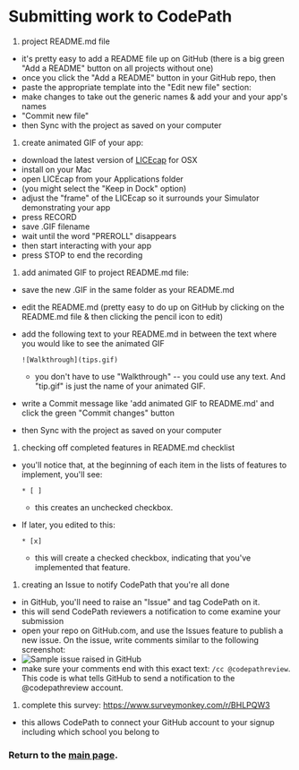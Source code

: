 # Submitting work to CodePath
1. project README.md file
  - it's pretty easy to add a README file up on GitHub (there is a big green "Add a README" button on all projects without one)
  - once you click the "Add a README" button in your GitHub repo, then
  - paste the appropriate template into the "Edit new file" section:  
  - make changes to take out the generic  names & add your and your app's names
  - "Commit new file"
  - then Sync with the project as saved on your computer

1. create animated GIF of your app:
  - download the latest version of [LICEcap](http://www.cockos.com/licecap/) for OSX
  - install on your Mac
  - open LICEcap from your Applications folder 
  - (you might select the "Keep in Dock" option)
  - adjust the "frame" of the LICEcap so it surrounds your Simulator demonstrating your app
  - press RECORD
  - save .GIF filename
  - wait until the word "PREROLL" disappears
  - then start interacting with your app
  - press STOP to end the recording

1. add animated GIF to project README.md file:
  - save the new .GIF in the same folder as your README.md
  - edit the README.md (pretty easy to do up on GitHub by clicking on the README.md file & then clicking the pencil icon to edit)
  - add the following text to your README.md in between the text where you would like to see the animated GIF

    ``![Walkthrough](tips.gif)``

    - you don't have to use "Walkthrough" -- you could use any text.  And "tip.gif" is just the name of your animated GIF.
  - write a Commit message like 'add animated GIF to README.md' and click the green "Commit changes" button
  - then Sync with the project as saved on your computer

1. checking off completed features in README.md checklist
  - you'll notice that, at the beginning of each item in the lists of features to implement, you'll see:

    `` * [ ] ``

    - this creates an unchecked checkbox.  
  - If later, you edited to this:

    `` * [x] ``

    - this will create a checked checkbox, indicating that you've implemented that feature.

1. creating an Issue to notify CodePath that you're all done
  - in GitHub, you'll need to raise an "Issue" and tag CodePath on it.
  - this will send CodePath reviewers a notification to come examine your submission
  - open your repo on GitHub.com, and use the Issues feature to publish a new issue. On the issue, write comments similar to the following screenshot:
  - ![Sample issue raised in GitHub](http://i.imgur.com/9Wvkjxgl.png)
  - make sure your comments end with this exact text: `/cc @codepathreview`. This code is what tells GitHub to send a notification to the @codepathreview account.

1. complete this survey:  https://www.surveymonkey.com/r/BHLPQW3
  - this allows CodePath to connect your GitHub account to your signup including which school you belong to 


### Return to the [main page](README.md).
